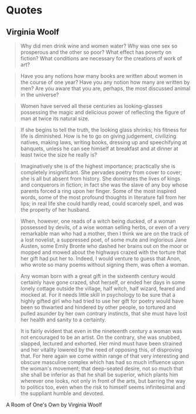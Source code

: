 # Quotes

## Virginia Woolf

> Why did men drink wine and women water? Why was one sex so prosperous and the other so poor? What effect has poverty on fiction? What conditions are necessary for the creations of work of art?

> Have you any notions how many books are written about women in the course of one year? Have you any notion how many are written by men? Are you aware that you are, perhaps, the most discussed animal in the universe?

> Women have served all these centuries as looking-glasses possessing the magic and delicious power of reflecting the figure of man at twice its natural size.

> If she begins to tell the truth, the looking glass shrinks; his fitness for life is diminished. How is he to go on giving judgement, civilizing natives, making laws, writing books, dressing up and speechifying at banquets, unless he can see himself at breakfast and at dinner at least twice the size he really is?

> Imaginatively she is of the highest importance; practically she is completely insignificant. She pervades poetry from cover to cover; she is all but absent from history. She dominates the lives of kings and conquerors in fiction; in fact she was the slave of any boy whose parents forced a ring upon her finger. Some of the most inspired words, some of the most profound thoughts in literature fall from her lips; in real life she could hardly read, could scarcely spell, and was the property of her husband.

> When, however, one reads of a witch being ducked, of a woman possessed by devils, of a wise woman selling herbs, or even of a very remarkable man who had a mother, then I think we are on the track of a lost novelist, a suppressed poet, of some mute and inglorious Jane Austen, some Emily Bronte who dashed her brains out on the moor or mopped and mowed about the highways crazed with the torture that her gift had put her to. Indeed, I would venture to guess that Anon, who wrote so many poems without signing them, was often a woman.

> Any woman born with a great gift in the sixteenth century would certainly have gone crazed, shot herself, or ended her days in some lonely cottage outside the village, half witch, half wizard, feared and mocked at.  For it needs little skill in psychology to be sure that a highly gifted girl who had tried to use her gift for poetry would have been so thwarted and hindered by other people, so tortured and pulled asunder by her own contrary instincts, that she must have lost her health and sanity to a certainty.

> It is fairly evident that even in the nineteenth century a woman was not encouraged to be an artist. On the contrary, she was snubbed, slapped, lectured and exhorted. Her mind must have been strained and her vitality lowered by the need of opposing this, of disproving that. For here again we come within range of that very interesting and obscure masculine complex which has had so much influence upon the woman's movement; that deep-seated desire, not so much that she shall be inferior as that he shall be superior, which plants him wherever one looks, not only in front of the arts, but barring the way to politics too, even when the risk to himself seems infinitesimal and the suppliant humble and devoted.

A Room of One's Own by Virginia Woolf
